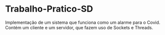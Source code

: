 # Trabalho-Pratico-SD
Implementação de um sistema que funciona como um alarme para o Covid. Contém um cliente e um servidor, que fazem uso de Sockets e Threads.

